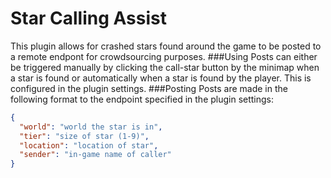 # Star Calling Assist
This plugin allows for crashed stars found around the game to be posted to a remote endpont for crowdsourcing purposes.
###Using
Posts can either be triggered manually by clicking the call-star button by the minimap when a star is found or automatically when a star is found by the player. This is configured in the plugin settings.
###Posting
Posts are made in the following format to the endpoint specified in the plugin settings:
```json
{
  "world": "world the star is in",
  "tier": "size of star (1-9)",
  "location": "location of star",
  "sender": "in-game name of caller"
}
```